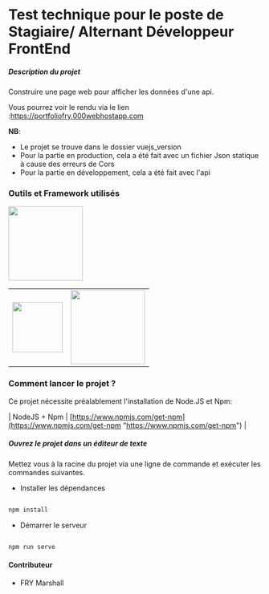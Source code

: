 
# Test technique pour le poste de Stagiaire/ Alternant Développeur FrontEnd

##### Description du projet

Construire une page web pour afficher les données d'une api.

Vous pourrez voir le rendu via le lien :https://portfoliofry.000webhostapp.com

****NB****:
- Le projet se trouve dans le dossier vuejs_version
- Pour la partie en production, cela a été fait avec un fichier Json statique à cause des erreurs de Cors
- Pour la partie en développement, cela a été fait avec l'api  

### ****Outils et Framework utilisés****

<table>

<tbody>

<tr>

<td align="center" valign="middle">

<a href="https://insomnia.rest/" target="_blank">

<img width="100px" src="https://router.vuejs.org/logo.png">

</a>

</td>

<td align="center" valign="middle">

<a href="https://vuejs.org/" target="_blank">

<img width="148px" src="https://cdn.vuetifyjs.com/docs/images/logos/vuetify-logo-light-atom.svg">


</a>

</td>

<a href="https://vuejs.org/" target="_blank">
<img width="148px" src="https://upload.wikimedia.org/wikipedia/commons/thumb/d/db/Npm-logo.svg/1200px-Npm-logo.svg.png">

</a>

</td>

</tr>

</tbody>

</table>

  

### Comment lancer le projet ?

  
Ce projet nécessite préalablement l'installation de Node.JS et Npm:


| NodeJS + Npm | [https://www.npmjs.com/get-npm](https://www.npmjs.com/get-npm "https://www.npmjs.com/get-npm") | 


  

##### Ouvrez le projet dans un éditeur de texte

Mettez vous à la racine du projet via une ligne de commande et exécuter les commandes suivantes.

- Installer les dépendances


```sh

npm install

```

- Démarrer le serveur

```sh

npm run serve

```



#### Contributeur

- FRY Marshall
